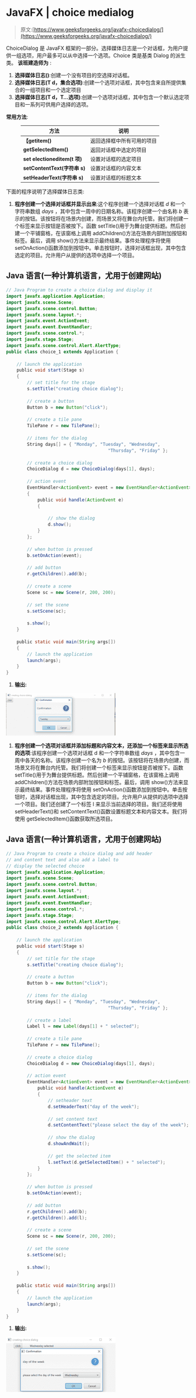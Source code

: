 # JavaFX | choice medialog

> 原文:[https://www.geeksforgeeks.org/javafx-choicedialog/](https://www.geeksforgeeks.org/javafx-choicedialog/)

ChoiceDialog 是 JavaFX 框架的一部分。选择媒体日志是一个对话框，为用户提供一组选项，用户最多可以从中选择一个选项。Choice 类是基类 Dialog 的派生类。
**该班建造师为** :

1.  **选择媒体日志()**:创建一个没有项目的空选择对话框。
2.  **选择媒体日志(T d，集合选项)**:创建一个选项对话框，其中包含来自所提供集合的一组项目和一个选定项目
3.  **选择媒体日志(T d，T…选项)**:创建一个选项对话框，其中包含一个默认选定项目和一系列可供用户选择的选项。

**常用方法**:

<figure class="table">

| 方法 | 说明 |
| --- | --- |
| **【getitem()** | 返回选择框中所有可用的项目 |
| **getSelectedItem()** | 返回对话框中选定的项目 |
| **set electioneditem(t 项)** | 设置对话框的选定项目 |
| **setContentText(字符串 s)** | 设置对话框的内容文本 |
| **setHeaderText(字符串 s)** | 设置对话框的标题文本 |

</figure>

下面的程序说明了选择媒体日志类:

1.  **程序创建一个选择对话框并显示出来**:这个程序创建一个选择对话框 *d* 和一个字符串数组 *days* ，其中包含一周中的日期名称。该程序创建一个由名称 *b* 表示的按钮。该按钮将在场景内创建，而场景又将在舞台内托管。我们将创建一个标签来显示按钮是否被按下。函数 setTitle()用于为舞台提供标题。然后创建一个平铺窗格，在该窗格上调用 addChildren()方法在场景内部附加按钮和标签。最后，调用 show()方法来显示最终结果。事件处理程序将使用 setOnAction()函数添加到按钮中。单击按钮时，选择对话框出现，其中包含选定的项目。允许用户从提供的选项中选择一个项目。

## Java 语言(一种计算机语言，尤用于创建网站)

```java
// Java Program to create a choice dialog and display it
import javafx.application.Application;
import javafx.scene.Scene;
import javafx.scene.control.Button;
import javafx.scene.layout.*;
import javafx.event.ActionEvent;
import javafx.event.EventHandler;
import javafx.scene.control.*;
import javafx.stage.Stage;
import javafx.scene.control.Alert.AlertType;
public class choice_1 extends Application {

    // launch the application
    public void start(Stage s)
    {
        // set title for the stage
        s.setTitle("creating choice dialog");

        // create a button
        Button b = new Button("click");

        // create a tile pane
        TilePane r = new TilePane();

        // items for the dialog
        String days[] = { "Monday", "Tuesday", "Wednesday",
                                       "Thursday", "Friday" };

        // create a choice dialog
        ChoiceDialog d = new ChoiceDialog(days[1], days);

        // action event
        EventHandler<ActionEvent> event = new EventHandler<ActionEvent>()
        {
            public void handle(ActionEvent e)
            {

                // show the dialog
                d.show();
            }
        };

        // when button is pressed
        b.setOnAction(event);

        // add button
        r.getChildren().add(b);

        // create a scene
        Scene sc = new Scene(r, 200, 200);

        // set the scene
        s.setScene(sc);

        s.show();
    }

    public static void main(String args[])
    {
        // launch the application
        launch(args);
    }
}
```

1.  **输出:**

![](img/e977249e04ffb087d640fd2a80c14878.png)

1.  **程序创建一个选项对话框并添加标题和内容文本，还添加一个标签来显示所选的选项**:该程序创建一个选项对话框 d 和一个字符串数组 *days* ，其中包含一周中各天的名称。该程序创建一个名为 *b* 的按钮。该按钮将在场景内创建，而场景又将在舞台内托管。我们将创建一个标签来显示按钮是否被按下。函数 setTitle()用于为舞台提供标题。然后创建一个平铺窗格，在该窗格上调用 addChildren()方法在场景内部附加按钮和标签。最后，调用 show()方法来显示最终结果。事件处理程序将使用 setOnAction()函数添加到按钮中。单击按钮时，选择对话框出现，其中包含选定的项目。允许用户从提供的选项中选择一个项目。我们还创建了一个标签 l 来显示当前选择的项目。我们还将使用 setHeaderText()和 setContentText()函数设置标题文本和内容文本。我们将使用 getSelectedItem()函数获取所选项目。

## Java 语言(一种计算机语言，尤用于创建网站)

```java
// Java Program to create a choice dialog and add header
// and content text and also add a label to
// display the selected choice
import javafx.application.Application;
import javafx.scene.Scene;
import javafx.scene.control.Button;
import javafx.scene.layout.*;
import javafx.event.ActionEvent;
import javafx.event.EventHandler;
import javafx.scene.control.*;
import javafx.stage.Stage;
import javafx.scene.control.Alert.AlertType;
public class choice_2 extends Application {

    // launch the application
    public void start(Stage s)
    {
        // set title for the stage
        s.setTitle("creating choice dialog");

        // create a button
        Button b = new Button("click");

        // items for the dialog
        String days[] = { "Monday", "Tuesday", "Wednesday",
                                       "Thursday", "Friday" };

        // create a label
        Label l = new Label(days[1] + " selected");

        // create a tile pane
        TilePane r = new TilePane();

        // create a choice dialog
        ChoiceDialog d = new ChoiceDialog(days[1], days);

        // action event
        EventHandler<ActionEvent> event = new EventHandler<ActionEvent>() {
            public void handle(ActionEvent e)
            {
                // setheader text
                d.setHeaderText("day of the week");

                // set content text
                d.setContentText("please select the day of the week");

                // show the dialog
                d.showAndWait();

                // get the selected item
                l.setText(d.getSelectedItem() + " selected");
            }
        };

        // when button is pressed
        b.setOnAction(event);

        // add button
        r.getChildren().add(b);
        r.getChildren().add(l);

        // create a scene
        Scene sc = new Scene(r, 200, 200);

        // set the scene
        s.setScene(sc);

        s.show();
    }

    public static void main(String args[])
    {
        // launch the application
        launch(args);
    }
}
```

1.  **输出:**

![](img/c11a6f478a1a17180c272ded3f7874b1.png)